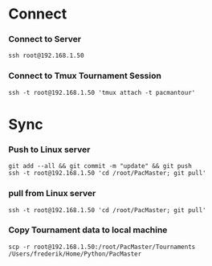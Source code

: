 # Connect
### Connect to Server
```shell
ssh root@192.168.1.50
```

### Connect to Tmux Tournament Session
```shell
ssh -t root@192.168.1.50 'tmux attach -t pacmantour'
```

# Sync
### Push to Linux server
```shell
git add --all && git commit -m "update" && git push
ssh -t root@192.168.1.50 'cd /root/PacMaster; git pull'
```
### pull from Linux server
```shell
ssh -t root@192.168.1.50 'cd /root/PacMaster; git pull'
```

### Copy Tournament data to local machine
```shell
scp -r root@192.168.1.50:/root/PacMaster/Tournaments /Users/frederik/Home/Python/PacMaster
```